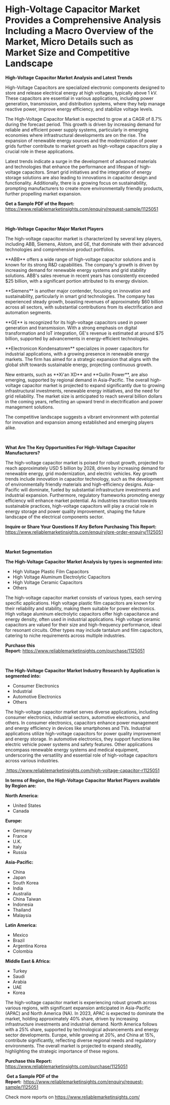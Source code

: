 <p><h1>High-Voltage Capacitor Market Provides a Comprehensive Analysis Including a Macro Overview of the Market, Micro Details such as Market Size and Competitive Landscape</h1></p><p><strong>High-Voltage Capacitor Market Analysis and Latest Trends</strong></p>
<p><p>High-Voltage Capacitors are specialized electronic components designed to store and release electrical energy at high voltages, typically above 1 kV. These capacitors are essential in various applications, including power generation, transmission, and distribution systems, where they help manage reactive power, improve energy efficiency, and stabilize voltage levels.</p><p>The High-Voltage Capacitor Market is expected to grow at a CAGR of 8.7% during the forecast period. This growth is driven by increasing demand for reliable and efficient power supply systems, particularly in emerging economies where infrastructural developments are on the rise. The expansion of renewable energy sources and the modernization of power grids further contribute to market growth as high-voltage capacitors play a crucial role in these applications.</p><p>Latest trends indicate a surge in the development of advanced materials and technologies that enhance the performance and lifespan of high-voltage capacitors. Smart grid initiatives and the integration of energy storage solutions are also leading to innovations in capacitor design and functionality. Additionally, there is a growing focus on sustainability, prompting manufacturers to create more environmentally friendly products, further propelling market expansion.</p></p>
<p><strong>Get a Sample PDF of the Report:&nbsp;</strong> <a href="https://www.reliablemarketinsights.com/enquiry/request-sample/1125051?utm_campaign=2943&utm_medium=2&utm_source=Github&utm_content=ia&utm_term=21032025&utm_id=high-voltage-capacitor">https://www.reliablemarketinsights.com/enquiry/request-sample/1125051</a></p>
<p>&nbsp;</p>
<p><strong>High-Voltage Capacitor Major Market Players</strong></p>
<p><p>The high-voltage capacitor market is characterized by several key players, including ABB, Siemens, Alstom, and GE, that dominate with their advanced technologies and comprehensive product portfolios. </p><p>**ABB** offers a wide range of high-voltage capacitor solutions and is known for its strong R&D capabilities. The company's growth is driven by increasing demand for renewable energy systems and grid stability solutions. ABB's sales revenue in recent years has consistently exceeded $25 billion, with a significant portion attributed to its energy division.</p><p>**Siemens** is another major contender, focusing on innovation and sustainability, particularly in smart grid technologies. The company has experienced steady growth, boasting revenues of approximately $60 billion across all sectors, with substantial contributions from its electrification and automation segments.</p><p>**GE** is recognized for its high-voltage capacitors used in power generation and transmission. With a strong emphasis on digital transformation and IoT integration, GE's revenue is estimated at around $75 billion, supported by advancements in energy-efficient technologies.</p><p>**Electronicon Kondensatoren** specializes in power capacitors for industrial applications, with a growing presence in renewable energy markets. The firm has aimed for a strategic expansion that aligns with the global shift towards sustainable energy, projecting continuous growth.</p><p>New entrants, such as **Xi'an XD** and **Guilin Power**, are also emerging, supported by regional demand in Asia-Pacific. The overall high-voltage capacitor market is projected to expand significantly due to growing infrastructural investments, renewable energy initiatives, and the need for grid reliability. The market size is anticipated to reach several billion dollars in the coming years, reflecting an upward trend in electrification and power management solutions. </p><p>The competitive landscape suggests a vibrant environment with potential for innovation and expansion among established and emerging players alike.</p></p>
<p>&nbsp;</p>
<p><strong>What Are The Key Opportunities For High-Voltage Capacitor Manufacturers?</strong></p>
<p><p>The high-voltage capacitor market is poised for robust growth, projected to reach approximately USD 5 billion by 2028, driven by increasing demand for renewable energy, grid modernization, and electric vehicles. Key growth trends include innovation in capacitor technology, such as the development of environmentally friendly materials and high-efficiency designs. Asia-Pacific will dominate, fueled by substantial infrastructure investments and industrial expansion. Furthermore, regulatory frameworks promoting energy efficiency will enhance market potential. As industries transition towards sustainable practices, high-voltage capacitors will play a crucial role in energy storage and power quality improvement, shaping the future landscape of the electrical components sector.</p></p>
<p><strong>Inquire or Share Your Questions If Any Before Purchasing This Report:</strong> <a href="https://www.reliablemarketinsights.com/enquiry/pre-order-enquiry/1125051?utm_campaign=2943&utm_medium=2&utm_source=Github&utm_content=ia&utm_term=21032025&utm_id=high-voltage-capacitor">https://www.reliablemarketinsights.com/enquiry/pre-order-enquiry/1125051</a></p>
<p>&nbsp;</p>
<p><strong>Market Segmentation</strong></p>
<p><strong>The High-Voltage Capacitor Market Analysis by types is segmented into:</strong></p>
<p><ul><li>High Voltage Plastic Film Capacitors</li><li>High Voltage Aluminum Electrolytic Capacitors</li><li>High Voltage Ceramic Capacitors</li><li>Others</li></ul></p>
<p><p>The high-voltage capacitor market consists of various types, each serving specific applications. High voltage plastic film capacitors are known for their reliability and stability, making them suitable for power electronics. High voltage aluminum electrolytic capacitors offer high capacitance and energy density, often used in industrial applications. High voltage ceramic capacitors are valued for their size and high-frequency performance, ideal for resonant circuits. Other types may include tantalum and film capacitors, catering to niche requirements across multiple industries.</p></p>
<p><strong>Purchase this Report:&nbsp;</strong><a href="https://www.reliablemarketinsights.com/purchase/1125051?utm_campaign=2943&utm_medium=2&utm_source=Github&utm_content=ia&utm_term=21032025&utm_id=high-voltage-capacitor">https://www.reliablemarketinsights.com/purchase/1125051</a></p>
<p>&nbsp;</p>
<p><strong>The High-Voltage Capacitor Market Industry Research by Application is segmented into:</strong></p>
<p><ul><li>Consumer Electronics</li><li>Industrial</li><li>Automotive Electronics</li><li>Others</li></ul></p>
<p><p>The high-voltage capacitor market serves diverse applications, including consumer electronics, industrial sectors, automotive electronics, and others. In consumer electronics, capacitors enhance power management and energy efficiency in devices like smartphones and TVs. Industrial applications utilize high-voltage capacitors for power quality improvement and energy storage. In automotive electronics, they support functions like electric vehicle power systems and safety features. Other applications encompass renewable energy systems and medical equipment, underscoring the versatility and essential role of high-voltage capacitors across various industries.</p></p>
<p><a href="https://www.reliablemarketinsights.com/high-voltage-capacitor-r1125051?utm_campaign=2943&utm_medium=2&utm_source=Github&utm_content=ia&utm_term=21032025&utm_id=high-voltage-capacitor">&nbsp;https://www.reliablemarketinsights.com/high-voltage-capacitor-r1125051</a></p>
<p><strong>In terms of Region, the High-Voltage Capacitor Market Players available by Region are:</strong></p>
<p>
    <p> <strong> North America: </strong>
        <ul>
            <li>United States</li>
            <li>Canada</li>
        </ul>
        </p> 
    <p> <strong> Europe: </strong>
        <ul>
            <li>Germany</li>
            <li>France</li>
            <li>U.K.</li>
            <li>Italy</li>
            <li>Russia</li>
        </ul>
        </p> 
    <p> <strong> Asia-Pacific: </strong>
        <ul>
            <li>China</li>
            <li>Japan</li>
            <li>South Korea</li>
            <li>India</li>
            <li>Australia</li>
            <li>China Taiwan</li>
            <li>Indonesia</li>
            <li>Thailand</li>
            <li>Malaysia</li>
        </ul>
        </p> 
    <p> <strong> Latin America: </strong>
        <ul>
            <li>Mexico</li>
            <li>Brazil</li>
            <li>Argentina Korea</li>
            <li>Colombia</li>
        </ul>
        </p> 
    <p> <strong> Middle East & Africa: </strong>
        <ul>
            <li>Turkey</li>
            <li>Saudi</li>
            <li>Arabia</li>
            <li>UAE</li>
            <li>Korea</li>
        </ul>
    </p>
    </p>
<p><p>The high-voltage capacitor market is experiencing robust growth across various regions, with significant expansion anticipated in Asia-Pacific (APAC) and North America (NA). In 2023, APAC is expected to dominate the market, holding approximately 40% share, driven by increasing infrastructure investments and industrial demand. North America follows with a 25% share, supported by technological advancements and energy sector developments. Europe, while growing at 20%, and China at 15%, contribute significantly, reflecting diverse regional needs and regulatory environments. The overall market is projected to expand steadily, highlighting the strategic importance of these regions.</p></p>
<p><strong>Purchase this Report: </strong><a href="https://www.reliablemarketinsights.com/purchase/1125051?utm_campaign=2943&utm_medium=2&utm_source=Github&utm_content=ia&utm_term=21032025&utm_id=high-voltage-capacitor">https://www.reliablemarketinsights.com/purchase/1125051</a></p>
<p>&nbsp;<strong>Get a Sample PDF of the Report:&nbsp;&nbsp;</strong><a href="https://www.reliablemarketinsights.com/enquiry/request-sample/1125051?utm_campaign=2943&utm_medium=2&utm_source=Github&utm_content=ia&utm_term=21032025&utm_id=high-voltage-capacitor">https://www.reliablemarketinsights.com/enquiry/request-sample/1125051</a></p>
<p><strong></strong></p>
<p>Check more reports on <a href="https://www.reliablemarketinsights.com/?utm_campaign=2943&utm_medium=2&utm_source=Github&utm_content=ia&utm_term=21032025&utm_id=high-voltage-capacitor">https://www.reliablemarketinsights.com/</a></p>